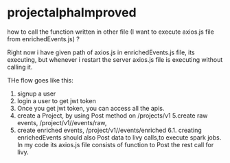 # projectalphaImproved


how to call the function written in other file (I want to execute axios.js file from enrichedEvents.js) ?

Right now i have given path of axios.js in enrichedEvents.js file,
its executing, but whenever i restart the server axios.js file is executing without calling it.

THe flow goes like this:
1. signup a user 
2. login a user to get jwt token
3. Once you get jwt token, you can access all the apis.
4. create a Project, by using Post method on /projects/v1
5.create raw events, /project/v1/<projectID>/events/raw, 
6. create enriched events, /project/v1/<projectID>/events/enriched
  6.1. creating enrichedEvents should also Post data to livy calls,to execute spark jobs. In my code its axios.js file 
  consists of function to Post the rest call for livy.  
